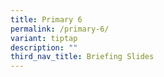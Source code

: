 ```yaml
---
title: Primary 6
permalink: /primary-6/
variant: tiptap
description: ""
third_nav_title: Briefing Slides
---
```

